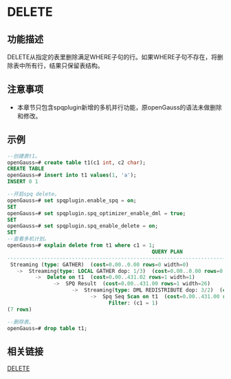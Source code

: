 # DELETE

## 功能描述
DELETE从指定的表里删除满足WHERE子句的行。如果WHERE子句不存在，将删除表中所有行，结果只保留表结构。

## 注意事项

-   本章节只包含spqplugin新增的多机并行功能，原openGauss的语法未做删除和修改。

## 示例

```sql
--创建表t1。
openGauss=# create table t1(c1 int, c2 char);
CREATE TABLE
openGauss=# insert into t1 values(1, 'a');
INSERT 0 1

--开启spq delete。
openGauss=# set spqplugin.enable_spq = on;
SET
openGauss=# set spqplugin.spq_optimizer_enable_dml = true;
SET
openGauss=# set spqplugin.spq_enable_delete = on;
SET
--查看多机计划。
openGauss=# explain delete from t1 where c1 = 1;
                                               QUERY PLAN
---------------------------------------------------------------------------------------------------------
 Streaming (type: GATHER)  (cost=0.00..0.00 rows=0 width=0)
   ->  Streaming(type: LOCAL GATHER dop: 1/3)  (cost=0.00..0.00 rows=0 width=0)
         ->  Delete on t1  (cost=0.00..431.02 rows=1 width=1)
               ->  SPQ Result  (cost=0.00..431.00 rows=1 width=26)
                     ->  Streaming(type: DML REDISTRIBUTE dop: 3/2)  (cost=0.00..431.00 rows=1 width=15)
                           ->  Spq Seq Scan on t1  (cost=0.00..431.00 rows=1 width=15)
                                 Filter: (c1 = 1)
(7 rows)

--删除表。
openGauss=# drop table t1;
```

## 相关链接

[DELETE](../SQLReference/DELETE.md)